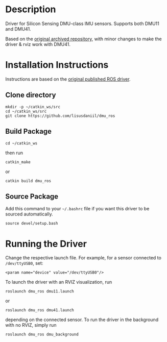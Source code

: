 # Description
Driver for Silicon Sensing DMU-class IMU sensors. Supports both DMU11 and DMU41. 

Based on the [original archived repository](https://github.com/leo-drive/dmu_ros), with minor changes to make the driver & rviz work with DMU41.

# Installation Instructions
Instructions are based on the [original published ROS driver](http://wiki.ros.org/dmu11driver).

## Clone directory
```
mkdir -p ~/catkin_ws/src
cd ~/catkin_ws/src  
git clone https://github.com/lisusdaniil/dmu_ros
```
## Build Package
```
cd ~/catkin_ws
```
then run
```
catkin_make
```
or
```
catkin build dmu_ros
```
## Source Package
Add this command to your `~/.bashrc` file if you want this driver to be sourced automatically.
```
source devel/setup.bash
```

# Running the Driver
Change the respective launch file. For example, for a sensor connected to `/dev/ttyUSB0`, set:
```
<param name="device" value="/dev/ttyUSB0"/>
```
To launch the driver with an RVIZ visualization, run
```
roslaunch dmu_ros dmu11.launch
```
or
```
roslaunch dmu_ros dmu41.launch
```
depending on the connected sensor. To run the driver in the background with no RVIZ, simply run
```
roslaunch dmu_ros dmu_background
```
